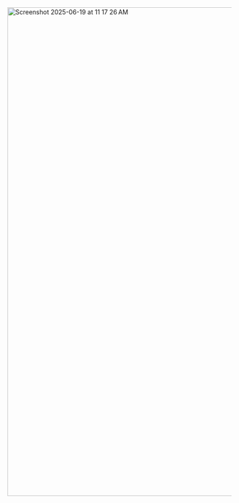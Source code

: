 <img width="1099" alt="Screenshot 2025-06-19 at 11 17 26 AM" src="https://github.com/user-attachments/assets/e71ed48b-4f34-498c-a01d-779260046188" />
